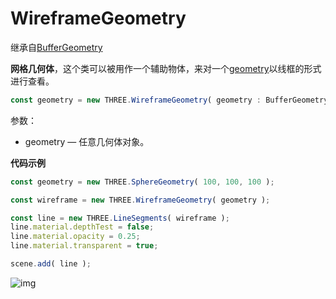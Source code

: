 # WireframeGeometry

继承自[BufferGeometry](../核心/02.BufferGeometry)

**网格几何体**，这个类可以被用作一个辅助物体，来对一个[geometry](https://threejs.org/docs/index.html#api/zh/core/BufferGeometry)以线框的形式进行查看。

```js
const geometry = new THREE.WireframeGeometry( geometry : BufferGeometry )
```

参数：

- geometry — 任意几何体对象。

**代码示例**

```js
const geometry = new THREE.SphereGeometry( 100, 100, 100 );

const wireframe = new THREE.WireframeGeometry( geometry );

const line = new THREE.LineSegments( wireframe );
line.material.depthTest = false;
line.material.opacity = 0.25;
line.material.transparent = true;

scene.add( line );
```

![img](https://gitee.com/xarzhi/picture/raw/master/img/1668247580488-69e0e01e-41f8-4b19-9b3d-71e9ff4ce3eb.png)

